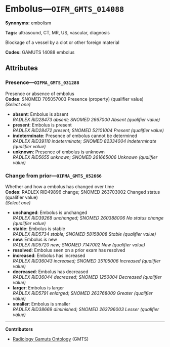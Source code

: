# Embolus—`OIFM_GMTS_014088`

**Synonyms:** embolism

**Tags:** ultrasound, CT, MR, US, vascular, diagnosis

Blockage of a vessel by a clot or other foreign material

**Codes:** GAMUTS 14088 embolus

## Attributes

### Presence—`OIFMA_GMTS_031288`

Presence or absence of embolus  
**Codes**: SNOMED 705057003 Presence (property) (qualifier value)  
*(Select one)*

- **absent**: Embolus is absent  
_RADLEX RID28473 absent; SNOMED 2667000 Absent (qualifier value)_
- **present**: Embolus is present  
_RADLEX RID28472 present; SNOMED 52101004 Present (qualifier value)_
- **indeterminate**: Presence of embolus cannot be determined  
_RADLEX RID39110 indeterminate; SNOMED 82334004 Indeterminate (qualifier value)_
- **unknown**: Presence of embolus is unknown  
_RADLEX RID5655 unknown; SNOMED 261665006 Unknown (qualifier value)_

### Change from prior—`OIFMA_GMTS_052666`

Whether and how a embolus has changed over time  
**Codes**: RADLEX RID49896 change; SNOMED 263703002 Changed status (qualifier value)  
*(Select one)*

- **unchanged**: Embolus is unchanged  
_RADLEX RID39268 unchanged; SNOMED 260388006 No status change (qualifier value)_
- **stable**: Embolus is stable  
_RADLEX RID5734 stable; SNOMED 58158008 Stable (qualifier value)_
- **new**: Embolus is new  
_RADLEX RID5720 new; SNOMED 7147002 New (qualifier value)_
- **resolved**: Embolus seen on a prior exam has resolved  
- **increased**: Embolus has increased  
_RADLEX RID36043 increased; SNOMED 35105006 Increased (qualifier value)_
- **decreased**: Embolus has decreased  
_RADLEX RID36044 decreased; SNOMED 1250004 Decreased (qualifier value)_
- **larger**: Embolus is larger  
_RADLEX RID5791 enlarged; SNOMED 263768009 Greater (qualifier value)_
- **smaller**: Embolus is smaller  
_RADLEX RID38669 diminished; SNOMED 263796003 Lesser (qualifier value)_

---

**Contributors**

- [Radiology Gamuts Ontology](https://gamuts.net/) (GMTS)